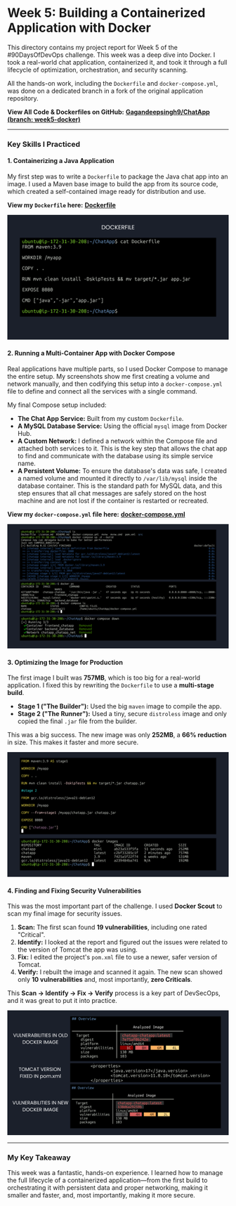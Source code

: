 # Week 5: Building a Containerized Application with Docker

This directory contains my project report for Week 5 of the #90DaysOfDevOps challenge. This week was a deep dive into Docker. I took a real-world chat application, containerized it, and took it through a full lifecycle of optimization, orchestration, and security scanning.

All the hands-on work, including the `Dockerfile` and `docker-compose.yml`, was done on a dedicated branch in a fork of the original application repository.

**View All Code & Dockerfiles on GitHub:**
[**Gagandeepsingh9/ChatApp (branch: week5-docker)**](https://github.com/Gagandeepsingh9/ChatApp/tree/week5-docker)

---

### Key Skills I Practiced

#### 1. Containerizing a Java Application
My first step was to write a `Dockerfile` to package the Java chat app into an image. I used a Maven base image to build the app from its source code, which created a self-contained image ready for distribution and use.

**View my `Dockerfile` here:** [**Dockerfile**](https://github.com/Gagandeepsingh9/ChatApp/blob/week5-docker/Dockerfile)

![Initial Dockerfile for the Java Application](screenshots/docker-file.png)

#### 2. Running a Multi-Container App with Docker Compose
Real applications have multiple parts, so I used Docker Compose to manage the entire setup. My screenshots show me first creating a volume and network manually, and then codifying this setup into a `docker-compose.yml` file to define and connect all the services with a single command.

My final Compose setup included:
*   **The Chat App Service:** Built from my custom `Dockerfile`.
*   **A MySQL Database Service:** Using the official `mysql` image from Docker Hub.
*   **A Custom Network:** I defined a network within the Compose file and attached both services to it. This is the key step that allows the chat app to find and communicate with the database using its simple service name.
*   **A Persistent Volume:** To ensure the database's data was safe, I created a named volume and mounted it directly to `/var/lib/mysql` inside the database container. This is the standard path for MySQL data, and this step ensures that all chat messages are safely stored on the host machine and are not lost if the container is restarted or recreated.

**View my `docker-compose.yml` file here:** [**docker-compose.yml**](https://github.com/Gagandeepsingh9/ChatApp/blob/week5-docker/docker-compose.yml)

![Docker Compose in Action](screenshots/docker-compose-up.png)

#### 3. Optimizing the Image for Production
The first image I built was **757MB**, which is too big for a real-world application. I fixed this by rewriting the `Dockerfile` to use a **multi-stage build**.
*   **Stage 1 ("The Builder"):** Used the big `maven` image to compile the app.
*   **Stage 2 ("The Runner"):** Used a tiny, secure `distroless` image and only copied the final `.jar` file from the builder.

This was a big success. The new image was only **252MB**, a **66% reduction** in size. This makes it faster and more secure.

![Multi-Stage Build Optimization](screenshots/multi-stage-build.png)

#### 4. Finding and Fixing Security Vulnerabilities
This was the most important part of the challenge. I used **Docker Scout** to scan my final image for security issues.

1.  **Scan:** The first scan found **19 vulnerabilities**, including one rated "Critical".
2.  **Identify:** I looked at the report and figured out the issues were related to the version of Tomcat the app was using.
3.  **Fix:** I edited the project's `pom.xml` file to use a newer, safer version of Tomcat.
4.  **Verify:** I rebuilt the image and scanned it again. The new scan showed only **10 vulnerabilities** and, most importantly, **zero Criticals**.

This **Scan -> Identify -> Fix -> Verify** process is a key part of DevSecOps, and it was great to put it into practice.

![Docker Scout Security Remediation](screenshots/docker-scout-fix.png)

---
### My Key Takeaway
This week was a fantastic, hands-on experience. I learned how to manage the full lifecycle of a containerized application—from the first build to orchestrating it with persistent data and proper networking, making it smaller and faster, and, most importantly, making it more secure.